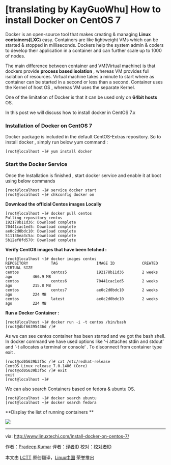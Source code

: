 [translating by KayGuoWhu]
How to install Docker on CentOS 7
================================================================================
Docker is an open-source tool that makes creating & managing **Linux containers(LXC)** easy. Containers are like lightweight VMs which can be started & stopped in milliseconds. Dockers help the system admin & coders to develop their application in a container and can further scale up to 1000 of nodes.

The main difference between container and VM(Virtual machine) is that dockers provide **process based isolation** , whereas VM provides full isolation of resources. Virtual machine takes a minute to start where as container can be started in a second or less than a second. Container uses the Kernel of host OS , whereas VM uses the separate Kernel.

One of the limitation of Docker is that it can be used only on **64bit hosts** OS.

In this post we will discuss how to install docker in CentOS 7.x

### Installation of Docker on CentOS 7 ###

Docker package is included in the default CentOS-Extras repository. So to install docker , simply run below yum command :

    [root@localhost ~]# yum install docker

### Start the Docker Service ###

Once the Installation is finished , start docker service and enable it at boot using below commands

    [root@localhost ~]# service docker start
    [root@localhost ~]# chkconfig docker on

**Download the official Centos images Locally**

    [root@localhost ~]# docker pull centos
    Pulling repository centos
    192178b11d36: Download complete 
    70441cac1ed5: Download complete 
    ae0c2d0bdc10: Download complete 
    511136ea3c5a: Download complete 
    5b12ef8fd570: Download complete

**Verify CentOS images that have been fetched :**

    [root@localhost ~]# docker images centos
    REPOSITORY          TAG                 IMAGE ID            CREATED             VIRTUAL SIZE
    centos              centos5             192178b11d36        2 weeks ago         466.9 MB
    centos              centos6             70441cac1ed5        2 weeks ago         215.8 MB
    centos              centos7             ae0c2d0bdc10        2 weeks ago         224 MB
    centos              latest              ae0c2d0bdc10        2 weeks ago         224 MB

**Run a Docker Container :**

    [root@localhost ~]# docker run -i -t centos /bin/bash
    [root@dbf66395436d /]#

As we can see centos container has been started and we got the bash shell. In docker command we have used options like ‘-i attaches stdin and stdout’ and ‘-t allocates a terminal or console’ . To disconnect from container type exit .

    [root@cd05639b3f5c /]# cat /etc/redhat-release 
    CentOS Linux release 7.0.1406 (Core) 
    [root@cd05639b3f5c /]# exit
    exit
    [root@localhost ~]#

We can also search Containers based on fedora & ubuntu OS. 

    [root@localhost ~]# docker search ubuntu
    [root@localhost ~]# docker search fedora

**Display the list of running containers **

![](http://www.linuxtechi.com/wp-content/uploads/2014/11/docker-ps.png)

--------------------------------------------------------------------------------

via: http://www.linuxtechi.com/install-docker-on-centos-7/

作者：[Pradeep Kumar][a]
译者：[译者ID](https://github.com/译者ID)
校对：[校对者ID](https://github.com/校对者ID)

本文由 [LCTT](https://github.com/LCTT/TranslateProject) 原创翻译，[Linux中国](http://linux.cn/) 荣誉推出

[a]:http://www.linuxtechi.com/author/pradeep/